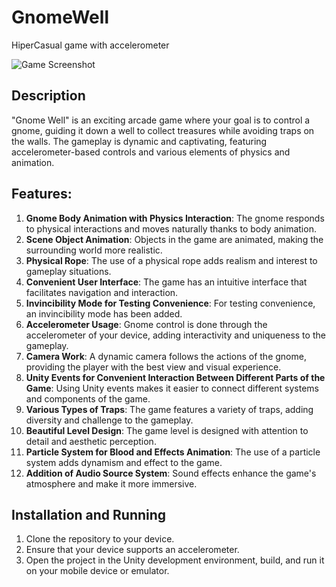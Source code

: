 # GnomeWell
HiperCasual game with  accelerometer

![Game Screenshot](mainPage.png)

## Description
"Gnome Well" is an exciting arcade game where your goal is to control a gnome, guiding it down a well to collect treasures while avoiding traps on the walls. The gameplay is dynamic and captivating, featuring accelerometer-based controls and various elements of physics and animation.

## Features:
1. **Gnome Body Animation with Physics Interaction**: The gnome responds to physical interactions and moves naturally thanks to body animation.
2. **Scene Object Animation**: Objects in the game are animated, making the surrounding world more realistic.
3. **Physical Rope**: The use of a physical rope adds realism and interest to gameplay situations.
4. **Convenient User Interface**: The game has an intuitive interface that facilitates navigation and interaction.
5. **Invincibility Mode for Testing Convenience**: For testing convenience, an invincibility mode has been added.
6. **Accelerometer Usage**: Gnome control is done through the accelerometer of your device, adding interactivity and uniqueness to the gameplay.
7. **Camera Work**: A dynamic camera follows the actions of the gnome, providing the player with the best view and visual experience.
8. **Unity Events for Convenient Interaction Between Different Parts of the Game**: Using Unity events makes it easier to connect different systems and components of the game.
9. **Various Types of Traps**: The game features a variety of traps, adding diversity and challenge to the gameplay.
10. **Beautiful Level Design**: The game level is designed with attention to detail and aesthetic perception.
11. **Particle System for Blood and Effects Animation**: The use of a particle system adds dynamism and effect to the game.
12. **Addition of Audio Source System**: Sound effects enhance the game's atmosphere and make it more immersive.

## Installation and Running

1. Clone the repository to your device.
2. Ensure that your device supports an accelerometer.
3. Open the project in the Unity development environment, build, and run it on your mobile device or emulator.
